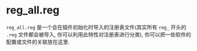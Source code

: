 # reg_all.reg

`reg_all.reg` 是一个会在插件初始化时导入的注册表文件(其实所有 `reg_` 开头的 `.reg` 文件都会被导入, 你可以利用此特性对注册表进行分类), 你可以把一些软件的配置或文件的关联放在这里.

